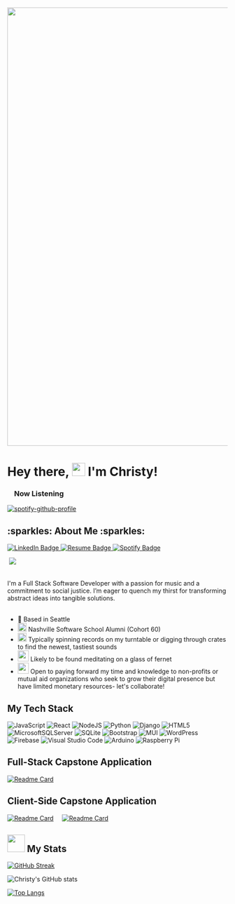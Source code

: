 ### 
<img src="https://res.cloudinary.com/dmilofp0z/image/upload/v1675978888/Untitled_design_o6zkim.jpg" width="1000"/>


<h1>
  Hey there, 
  <img src="https://media.giphy.com/media/hvRJCLFzcasrR4ia7z/giphy.gif" width="30px"/>
  I'm Christy!
</h1>


### &nbsp;&nbsp;&nbsp;&nbsp;Now Listening

[![spotify-github-profile](https://spotify-github-profile.vercel.app/api/view?uid=christy.le&cover_image=true&theme=natemoo-re&show_offline=false&background_color=121212&bar_color=3c57c3&bar_color_cover=false)](https://spotify-github-profile.vercel.app/api/view?uid=christy.le&redirect=true)
 
 <h2> :sparkles: About Me :sparkles: </h2>
 
   <a href="https://www.linkedin.com/in/lechrsty/">
      <img  src="https://img.shields.io/badge/LinkedIn-blue?style=for-the-badge&logo=linkedin&logoColor=white" alt="LinkedIn Badge"/>
   </a>
   <a href="https://www.canva.com/design/DAFWsJnZ9Nc/MFzycmU7IK7DViKWaIj5gA/view?utm_content=DAFWsJnZ9Nc&utm_campaign=designshare&utm_medium=link&utm_source=homepage_design_menu">
      <img  src="https://img.shields.io/badge/Resume-yellow?style=for-the-badge&logo=discogs&logoColor=white" alt="Resume Badge"/>
   </a>
   <a href="https://open.spotify.com/user/christy.le?si=htfYKQ8SR4O0Nlf2NOABGg"> 
      <img  src="https://img.shields.io/badge/Spotify-green?style=for-the-badge&logo=spotify&logoColor=white" alt="Spotify Badge"/>
   </a> 
   
   <img src="https://komarev.com/ghpvc/?username=lechrsty&style=flat-square&color=blue" alt=""/> <img src="https://img.shields.io/github/followers/lechrsty?style=social"/> 
 
 
   <div> 
      </br>
      I'm a Full Stack Software Developer with a passion for music and a commitment to social justice. I’m eager to quench my thirst for transforming abstract ideas into tangible solutions.
      </br>
      </br>
   </div>

- :rocket: Based in Seattle 
- <img src="https://media.giphy.com/media/WFZvB7VIXBgiz3oDXE/giphy.gif" width="20"/> Nashville Software School Alumni (Cohort 60)
- <img src="https://media.giphy.com/media/Qf2JERtfzI4c7rfzlF/giphy.gif" width="20"/> Typically spinning records on my turntable or digging through crates to find the newest, tastiest sounds
- <img src="https://media.giphy.com/media/QRvs3S7Rh2hlfT7dxz/giphy.gif" width="25"/> Likely to be found meditating on a glass of fernet
- <img src="https://media.giphy.com/media/UnyKXModRZbJZiJhSW/giphy.gif" width="25"/> Open to paying forward my time and knowledge to non-profits or mutual aid organizations who seek to grow their digital presence but have limited monetary resources- let's collaborate!   

## My Tech Stack
   ![JavaScript](https://img.shields.io/badge/javascript-%23323330.svg?style=for-the-badge&logo=javascript&logoColor=%23F7DF1E)
   ![React](https://img.shields.io/badge/react-%2320232a.svg?style=for-the-badge&logo=react&logoColor=%2361DAFB)
   ![NodeJS](https://img.shields.io/badge/node.js-6DA55F?style=for-the-badge&logo=node.js&logoColor=white)
   ![Python](https://img.shields.io/badge/python-3670A0?style=for-the-badge&logo=python&logoColor=ffdd54)
   ![Django](https://img.shields.io/badge/django-%23092E20.svg?style=for-the-badge&logo=django&logoColor=white)
   ![HTML5](https://img.shields.io/badge/html5-%23E34F26.svg?style=for-the-badge&logo=html5&logoColor=white)
   ![MicrosoftSQLServer](https://img.shields.io/badge/Microsoft%20SQL%20Server-CC2927?style=for-the-badge&logo=microsoft%20sql%20server&logoColor=white)
   ![SQLite](https://img.shields.io/badge/sqlite-%2307405e.svg?style=for-the-badge&logo=sqlite&logoColor=white)
   ![Bootstrap](https://img.shields.io/badge/bootstrap-%23563D7C.svg?style=for-the-badge&logo=bootstrap&logoColor=white)
   ![MUI](https://img.shields.io/badge/MUI-%230081CB.svg?style=for-the-badge&logo=mui&logoColor=white)
   ![WordPress](https://img.shields.io/badge/WordPress-%23117AC9.svg?style=for-the-badge&logo=WordPress&logoColor=white)
   ![Firebase](https://img.shields.io/badge/firebase-%23039BE5.svg?style=for-the-badge&logo=firebase)
   ![Visual Studio Code](https://img.shields.io/badge/Visual%20Studio%20Code-0078d7.svg?style=for-the-badge&logo=visual-studio-code&logoColor=white)
   ![Arduino](https://img.shields.io/badge/-Arduino-00979D?style=for-the-badge&logo=Arduino&logoColor=white)
   ![Raspberry Pi](https://img.shields.io/badge/-RaspberryPi-C51A4A?style=for-the-badge&logo=Raspberry-Pi)
   
## Full-Stack Capstone Application
   [![Readme Card](https://github-readme-stats.vercel.app/api/pin/?username=lechrsty&repo=vinyl-cut&theme=gotham)](https://github.com/lechrsty/vinyl-cut)
   
## Client-Side Capstone Application
   [![Readme Card](https://github-readme-stats.vercel.app/api/pin/?username=lechrsty&repo=woofgang&theme=gotham)](https://github.com/lechrsty/woofgang)
   &nbsp;&nbsp;&nbsp; [![Readme Card](https://github-readme-stats.vercel.app/api/pin/?username=lechrsty&repo=woofgang-api&theme=gotham)](https://github.com/lechrsty/woofgang-api)


## <img src="https://media.giphy.com/media/9JPJZhaS2xncw6QtQ7/giphy.gif" width="40"/>  My Stats 
   [![GitHub Streak](http://github-readme-streak-stats.herokuapp.com?user=lechrsty&theme=gotham)](https://git.io/streak-stats)
   
   ![Christy's GitHub stats](https://github-readme-stats.vercel.app/api?username=lechrsty&show_icons=true&theme=gotham)
   
[![Top Langs](https://github-readme-stats.vercel.app/api/top-langs/?username=lechrsty&layout=compact&theme=gotham)](https://github.com/anuraghazra/github-readme-stats)



